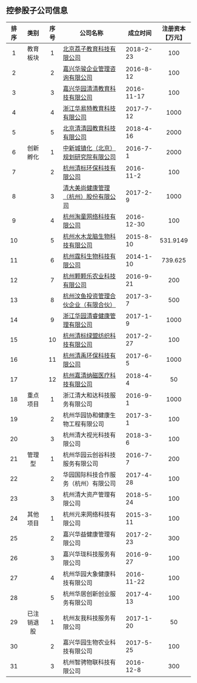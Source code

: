 ## 控参股子公司信息

|排序|类别|序号|公司名称|成立时间|注册资本<br>【万元】|
|:--:|:---:|:--:|----|----|:---:|
|1|教育板块|1|[北京荔子教育科技有限公司](https://www.qichacha.com/firm_7b54a691fc8b8e33c6574369f925de94.html)|2018-2-23|100|
|2||2|[嘉兴华骏企业管理咨询有限公司](https://www.qichacha.com/firm_0f5e36f303c3292992b0bb287279eb22.html)|2016-8-12|100|
|3||3|[嘉兴华园清清教育科技有限公司](https://www.qichacha.com/firm_3d35f784553942c17e11c3290fce3d2f.html)|2016-11-17|100|
|4||4|[浙江华易特教育科技有限公司](https://www.qichacha.com/firm_972280437b87a62da8b3146186f441a2.html)|2017-7-12|1000|
|5||5|[北京清清园教育科技有限公司](https://www.qichacha.com/firm_c0337226e3b0a9ae4e6f4876024a5d98.html)|2018-4-16|2000|
|6|创新孵化|1|[中新城镇化（北京）规划研究院有限公司](https://www.qichacha.com/firm_3d0fca12985c345294935308e42e2600.html)|2016-7-1|2000|
|7||2|[杭州清标环保科技有限公司](https://www.qichacha.com/firm_4613c625834cda570b1a2b6466a0a530.html)|2016-11-2|100|
|8||3|[清大美尚健康管理（杭州）股份有限公司](https://www.qichacha.com/firm_3a6771d2374d48d61c1e659a61f90352.html)|2017-2-9|1000|
|9||4|[杭州淘童网络科技有限公司](https://www.qichacha.com/firm_c9739985289b9b0da0798b8a16c6886d.html)|2016-12-30|100|
|10||5|[杭州水木龙脑生物科技有限公司](https://www.qichacha.com/firm_197e577d8d5f6b0d3d67bafa97474765.html)|2015-8-10|531.9149|
|11||6|[杭州霆科生物科技有限公司](https://www.qichacha.com/firm_7a19175e8891a0c7ade972980e10a992.html)|2014-1-10|739.625|
|12||7|[杭州颗颗乐农业科技有限公司](https://www.qichacha.com/firm_50ac6dff96e2d2c66695af99f5a3416e.html)|2016-9-21|200|
|13||8|[杭州汶鱼投资管理合伙企业（有限合伙）](https://www.qichacha.com/firm_c966ba6fdbd2c60559a069bd69fb0c48.html)|2017-3-7|500|
|14||9|[浙江华园清睿健康管理有限公司](https://www.qichacha.com/firm_1ee4a0d31a875473a95f3ae9e8e88a1e.html)|2017-1-9|1000|
|15||10|[杭州清标绿盟纺织科技有限公司](https://www.qichacha.com/firm_88124dbbe2706806f454ae6393d212c3.html)|2017-2-27|100|
|16||11|[杭州清禹环保科技有限公司](https://www.qichacha.com/firm_7feb16ae67c24f12fa1bb11b8286cbe4.html)|2017-6-5|1000|
|17||12|[杭州嘉清纳磁医疗科技有限公司](https://www.qichacha.com/firm_6b7b7adb203c4d4bc9e138483cc38bad.html)|2018-4-4|50|
|18|重点项目|1|浙江清大和达科技服务有限公司|2016-9-1|1000|
|19||2|杭州华园协和健康生物工程有限公司|2017-3-1|100|
|20||3|杭州清大视光科技有限公司|2018-3-6|100|
|21|管理型|1|杭州华园云创谷科技服务有限公司|2016-7-7|200|
|22||2|华园国际科技合作服务（杭州）有限公司|2017-4-28|100|
|23||3|杭州清大资产管理有限公司|2018-5-24|100|
|24|其他项目|1|杭州元来网络科技有限公司|2015-3-11|100|
|25||2|嘉兴华益健康管理有限公司|2017-2-23|300|
|26||3|嘉兴华珑科技服务有限公司|2016-9-27|100|
|27||4|杭州华园大象健康科技有限公司|2016-11-22|100|
|28||5|杭州华居创新创业服务有限公司|2017-4-13|100|
|29|已注销退股|1|杭州友我科技服务有限公司|2017-1-20|50|
|30||2|嘉兴华园生物农业科技有限公司|2017-5-25|100|
|31||3|杭州智骋物联科技有限公司|2016-12-8|300|
